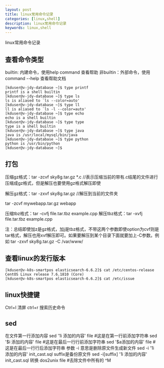 ```yaml
---
layout: post
title: linux常用命令记录
categories: [linux,shell]
description: linux常用命令记录
keywords: linux,shell
---
```


linux常用命令记录

## 查看命令类型

builtin: 内建命令，使用help command 查看帮助
非builtin：外部命令，使用 command --help 查看帮助文档
```shell
[kduser@v-jdy-database ~]$ type printf
printf is a shell builtin
[kduser@v-jdy-database ~]$ type ls
ls is aliased to `ls --color=auto'
[kduser@v-jdy-database ~]$ type ll
ll is aliased to `ls -l --color=auto'
[kduser@v-jdy-database ~]$ type echo
echo is a shell builtin
[kduser@v-jdy-database ~]$ type type
type is a shell builtin
[kduser@v-jdy-database ~]$ type java
java is /usr/local/mysql/bin/java
[kduser@v-jdy-database ~]$ type python
python is /usr/bin/python
[kduser@v-jdy-database ~]$
```

## 打包
压缩gz格式：tar -zcvf sky8g.tar.gz  *.c     //表示压缩当前的带有.c结尾的文件进行压缩成gz格式，但是解压也要使用gz格式解压即使
 
解压gz格式：tar -zxvf  sky8g.tar.gz  //解压到当前的文件夹
 
 tar -zcvf mywebapp.tar.gz webapp
 
压缩tbz格式：tar -cvfj file.tar.tbz example.cpp
解压tbz格式：tar -xvfj file.tar.tbz example.cpp
 
注：总结即使加z是gz格式，加j是tbz格式，不带这两个参数即使option为cvf则是tar格式，解压也用xvf解压即可。如果要解压到某个目录下面就要加上-C参数。例如  tar -zxvf  sky8g.tar.gz  -C /var/www/

## 查看linux的发行版本

```
[kduser@v-k8s-smartpos elasticsearch-6.6.2]$ cat /etc/centos-release
CentOS Linux release 7.6.1810 (Core)
[kduser@v-k8s-smartpos elasticsearch-6.6.2]$ cat /etc/issue
```

## linux快捷键

Ctrl+l 清屏
ctrl+r 搜索历史命令

## sed 

在文件第一行添加内容
sed '1i 添加的内容' file  #这是在第一行前添加字符串
sed '$i 添加的内容' file  #这是在最后一行行前添加字符串
sed '$a添加的内容' file  #这是在最后一行行后添加字符串
参数 -i 意思是删除原文件生成新文件
sed -i '1i 添加的内容' init_cast.sql
suffix是备份原文件
sed -i[suffix] '1i 添加的内容' init_cast.sql
转换 
dos2unix file #去除文件中所有的 ^M

